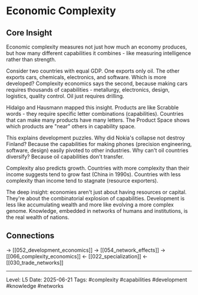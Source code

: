# Economic Complexity

## Core Insight
Economic complexity measures not just how much an economy produces, but how many different capabilities it combines - like measuring intelligence rather than strength.

Consider two countries with equal GDP. One exports only oil. The other exports cars, chemicals, electronics, and software. Which is more developed? Complexity economics says the second, because making cars requires thousands of capabilities - metallurgy, electronics, design, logistics, quality control. Oil just requires drilling.

Hidalgo and Hausmann mapped this insight. Products are like Scrabble words - they require specific letter combinations (capabilities). Countries that can make many products have many letters. The Product Space shows which products are "near" others in capability space.

This explains development puzzles. Why did Nokia's collapse not destroy Finland? Because the capabilities for making phones (precision engineering, software, design) easily pivoted to other industries. Why can't oil countries diversify? Because oil capabilities don't transfer.

Complexity also predicts growth. Countries with more complexity than their income suggests tend to grow fast (China in 1990s). Countries with less complexity than income tend to stagnate (resource exporters).

The deep insight: economies aren't just about having resources or capital. They're about the combinatorial explosion of capabilities. Development is less like accumulating wealth and more like evolving a more complex genome. Knowledge, embedded in networks of humans and institutions, is the real wealth of nations.

## Connections
→ [[052_development_economics]]
→ [[054_network_effects]]
→ [[066_complexity_economics]]
← [[022_specialization]]
← [[030_trade_networks]]

---
Level: L5
Date: 2025-06-21
Tags: #complexity #capabilities #development #knowledge #networks